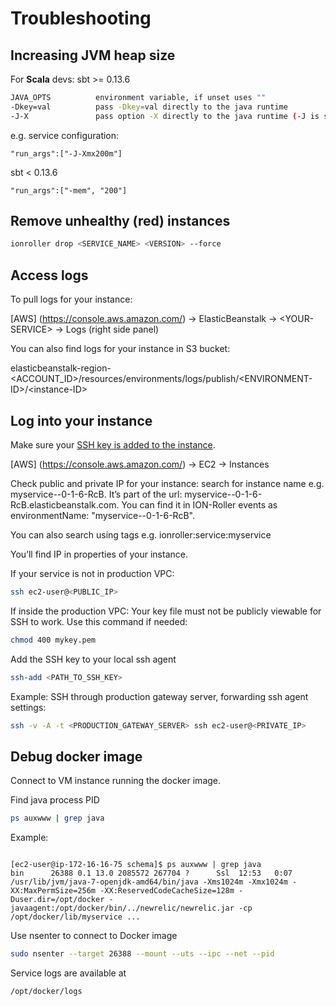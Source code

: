 # Troubleshooting
## Increasing JVM heap size
For **Scala** devs: sbt >= 0.13.6
```bash
JAVA_OPTS          environment variable, if unset uses ""
-Dkey=val          pass -Dkey=val directly to the java runtime
-J-X               pass option -X directly to the java runtime (-J is stripped)
```
e.g. service configuration:
<pre><code>"run_args":["-J-Xmx200m"]</code></pre>
sbt < 0.13.6
<pre><code>"run_args":["-mem", "200"]</code></pre>

## Remove unhealthy (red) instances
```bash
ionroller drop <SERVICE_NAME> <VERSION> --force
```

## Access logs
To pull logs for your instance:

[AWS] (https://console.aws.amazon.com/) -> ElasticBeanstalk -> \<YOUR-SERVICE\> -> Logs (right side panel)

You can also find logs for your instance in S3 bucket:

elasticbeanstalk-region-\<ACCOUNT_ID\>/resources/environments/logs/publish/\<ENVIRONMENT-ID\>/\<instance-ID\>

## Log into your instance
Make sure your [SSH key is added to the instance](deployingServices.md#create-ssh-keys-to-enable-logging-in-to-the-amazon-ec2-instances).

[AWS] (https://console.aws.amazon.com/) -> EC2 -> Instances

Check public and private IP for your instance: search for instance name e.g. myservice--0-1-6-RcB. It’s part of the url: myservice--0-1-6-RcB.elasticbeanstalk.com. You can find it in ION-Roller events as environmentName: "myservice--0-1-6-RcB".


You can also search using tags e.g. ionroller:service:myservice


You’ll find IP in properties of your instance.

If your service is not in production VPC:
```bash
ssh ec2-user@<PUBLIC_IP>
```

If inside the production VPC:
Your key file must not be publicly viewable for SSH to work. Use this command if needed:
```bash
chmod 400 mykey.pem
```
Add the SSH key to your local ssh agent
```bash
ssh-add <PATH_TO_SSH_KEY>
```

Example: SSH through production gateway server, forwarding ssh agent settings:
```bash
ssh -v -A -t <PRODUCTION_GATEWAY_SERVER> ssh ec2-user@<PRIVATE_IP>
```

## Debug docker image
Connect to VM instance running the docker image.

Find java process PID
```bash
ps auxwww | grep java
```
Example:
<pre><code>
[ec2-user@ip-172-16-16-75 schema]$ ps auxwww | grep java
bin      26388 0.1 13.0 2085572 267704 ?      Ssl  12:53   0:07 /usr/lib/jvm/java-7-openjdk-amd64/bin/java -Xms1024m -Xmx1024m -XX:MaxPermSize=256m -XX:ReservedCodeCacheSize=128m -Duser.dir=/opt/docker -javaagent:/opt/docker/bin/../newrelic/newrelic.jar -cp /opt/docker/lib/myservice ...
</code></pre>
Use nsenter to connect to Docker image
```bash
sudo nsenter --target 26388 --mount --uts --ipc --net --pid
```
Service logs are available at
```bash
/opt/docker/logs
```
